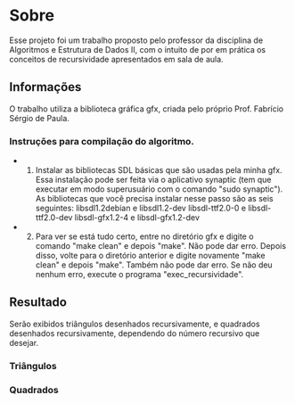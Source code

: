 # Sobre

Esse projeto foi um trabalho proposto pelo professor da disciplina de Algoritmos e Estrutura de Dados II,
com o intuito de por em prática os conceitos de recursividade apresentados em sala de aula.

## Informações

O trabalho utiliza a biblioteca gráfica gfx, criada pelo próprio Prof. Fabrício Sérgio de Paula.

### Instruções para compilação do algoritmo.

* 1) Instalar as bibliotecas SDL básicas que são usadas pela minha gfx. Essa instalação pode ser feita via o aplicativo synaptic (tem que executar em modo superusuário com o comando "sudo synaptic"). As bibliotecas que você precisa instalar nesse passo são as seis seguintes:
      libsdl1.2debian e libsdl1.2-dev
      libsdl-ttf2.0-0 e libsdl-ttf2.0-dev
      libsdl-gfx1.2-4 e libsdl-gfx1.2-dev

* 2) Para ver se está tudo certo, entre no diretório gfx e digite o comando "make clean" e depois "make". Não pode dar erro. Depois disso, volte para o diretório anterior e digite novamente "make clean" e depois "make". Também não pode dar erro. Se não deu nenhum erro, execute o programa "exec_recursividade".

## Resultado

Serão exibidos triângulos desenhados recursivamente, e quadrados desenhados recursivamente, dependendo do número recursivo que desejar.

### Triângulos

### Quadrados
